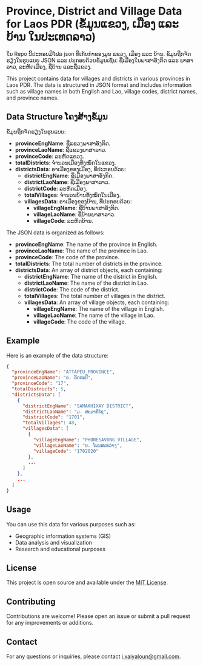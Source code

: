 # Province, District and Village Data for Laos PDR (ຂໍ້ມູນແຂວງ, ເມືອງ ແລະ ບ້ານ ໃນປະເທດລາວ)
ໃນ Repo ນີ້ປະກອບມີໄຟລ json ທີ່ເກັບກໍາຂອງມູນ ແຂວງ, ເມຶອງ ແລະ ບ້ານ. ຂໍ້ມູນຖືກຈັດຮຽງໃນຮູບແບບ JSON ແລະ ປະກອບດ້ວຍຂໍ້ມູນເຊັ່ນ: ຊື່ເມືອງໃນພາສາອັງກິດ ແລະ ພາສາລາວ, ລະຫັດເມືອງ, ຊື່ບ້ານ ແລະຊື່ແຂວງ.

This project contains data for villages and districts in various provinces in Laos PDR. The data is structured in JSON format and includes information such as village names in both English and Lao, village codes, district names, and province names.

## Data Structure ໂຄງສ້າງຂໍ້ມູນ

ຂໍ້ມູນຖືກຈັດຮຽງໃນຮູບແບບ:
- **provinceEngName**: ຊື່ແຂວງພາສາອັງກິດ.
- **provinceLaoName**: ຊື່ແຂວງພາສາລາວ.
- **provinceCode**: ລະຫັດແຂວງ.
- **totalDistricts**: ຈຳນວນເມືອງທັງໝົດໃນແຂວງ.
- **districtsData**: ອາເມືອງຂອງເມືອງ, ທີ່ປະກອບດ້ວຍ:
    - **districtEngName**: ຊື່ເມືອງພາສາອັງກິດ.
    - **districtLaoName**: ຊື່ເມືອງພາສາລາວ.
    - **districtCode**: ລະຫັດເມືອງ.
    - **totalVillages**: ຈຳນວນບ້ານທັງໝົດໃນເມືອງ.
    - **villagesData**: ອາເມືອງຂອງບ້ານ, ທີ່ປະກອບດ້ວຍ:
        - **villageEngName**: ຊື່ບ້ານພາສາອັງກິດ.
        - **villageLaoName**: ຊື່ບ້ານພາສາລາວ.
        - **villageCode**: ລະຫັດບ້ານ.


The JSON data is organized as follows:
- **provinceEngName**: The name of the province in English.
- **provinceLaoName**: The name of the province in Lao.
- **provinceCode**: The code of the province.
- **totalDistricts**: The total number of districts in the province.
- **districtsData**: An array of district objects, each containing:
  - **districtEngName**: The name of the district in English.
  - **districtLaoName**: The name of the district in Lao.
  - **districtCode**: The code of the district.
  - **totalVillages**: The total number of villages in the district.
  - **villagesData**: An array of village objects, each containing:
    - **villageEngName**: The name of the village in English.
    - **villageLaoName**: The name of the village in Lao.
    - **villageCode**: The code of the village.

## Example

Here is an example of the data structure:

```json
{
  "provinceEngName": "ATTAPEU PROVINCE",
  "provinceLaoName": "ຂ. ອັດຕະປື",
  "provinceCode": "17",
  "totalDistricts": 5,
  "districtsData": [
    {
      "districtEngName": "SAMAKHIXAY DISTRICT",
      "districtLaoName": "ມ. ສະມາຄີໄຊ",
      "districtCode": "1701",
      "totalVillages": 48,
      "villagesData": [
        {
          "villageEngName": "PHONESAVUNG VILLAGE",
          "villageLaoName": "ບ. ໂພນສະຫວ່າງ",
          "villageCode": "1702020"
        },
        ...
      ]
    },
    ...
  ]
}
```

## Usage

You can use this data for various purposes such as:
- Geographic information systems (GIS)
- Data analysis and visualization
- Research and educational purposes

## License

This project is open source and available under the [MIT License](LICENSE).

## Contributing

Contributions are welcome! Please open an issue or submit a pull request for any improvements or additions.

## Contact

For any questions or inquiries, please contact [i.xaiyaloun@gmail.com](i.xaiyaloun@gmail.com).

